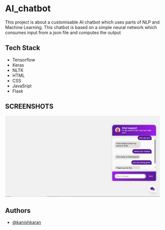# AI_chatbot
This project is about a customisable AI chatbot which uses parts of NLP and Machine Learning.  This chatbot is based on a simple neural network which consumes input from a json file and computes the output

## Tech Stack

* Tensorflow
* Keras
* NLTK
* HTML
* CSS
* JavaSript
* Flask


## SCREENSHOTS

![alt text](chatbot.png)



## Authors

- [@kanishkaran](https://github.com/kanishkaran)

